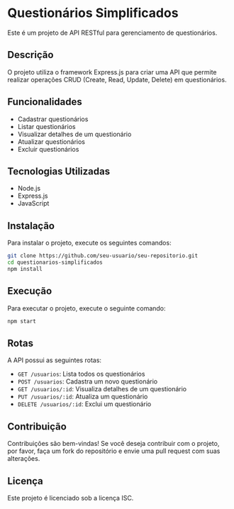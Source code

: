 # Questionários Simplificados

Este é um projeto de API RESTful para gerenciamento de questionários.

## Descrição

O projeto utiliza o framework Express.js para criar uma API que permite realizar operações CRUD (Create, Read, Update, Delete) em questionários.

## Funcionalidades

*   Cadastrar questionários
*   Listar questionários
*   Visualizar detalhes de um questionário
*   Atualizar questionários
*   Excluir questionários

## Tecnologias Utilizadas

*   Node.js
*   Express.js
*   JavaScript

## Instalação

Para instalar o projeto, execute os seguintes comandos:

```bash
git clone https://github.com/seu-usuario/seu-repositorio.git
cd questionarios-simplificados
npm install
```

## Execução

Para executar o projeto, execute o seguinte comando:

```bash
npm start
```

## Rotas

A API possui as seguintes rotas:

*   `GET /usuarios`: Lista todos os questionários
*   `POST /usuarios`: Cadastra um novo questionário
*   `GET /usuarios/:id`: Visualiza detalhes de um questionário
*   `PUT /usuarios/:id`: Atualiza um questionário
*   `DELETE /usuarios/:id`: Exclui um questionário

## Contribuição

Contribuições são bem-vindas! Se você deseja contribuir com o projeto, por favor, faça um fork do repositório e envie uma pull request com suas alterações.

## Licença

Este projeto é licenciado sob a licença ISC.